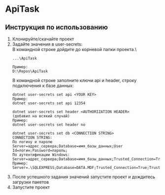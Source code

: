 # ApiTask
## Инструкция по использованию
1. Клонируйте/скачайте проект
2. Задайте значения в user-secrets:\
В командной строке дойдите до корневой папки проекта.\
	```
	...\ApiTask

	Пример:
	D:\Repos\ApiTask
	```
	В командной строке заполните ключи api и header, строку подключения к базе данных:
	```
	dotnet user-secrets set api <YOUR KEY>
	Пример:
	dotnet user-secrets set api 12354

	dotnet user-secrets set header <AUTHORIZATION HEADER>
	(добавил на всякий случай)
	Пример:
	dotnet user-secrets set header no 
	
	dotnet user-secrets set db <CONNECTION STRING>
	CONNECTION STRING:
	По логину и паролю
	Server=адрес_сервера;Database=имя_базы_данных;User Id=логин;Password=пароль;
	По аутентификации Windows:
	Server=адрес_сервера;Database=имя_базы_данных;Trusted_Connection=True;
	Пример:
	Server=.\SQLEXPRESS;Database=DATA.MDF;Trusted_Connection=True;TrustServerCertificate=True
	```
3. После успешного задания значений запустите проект и дождитесь загрузки пакетов
4. Запустите проект
	
